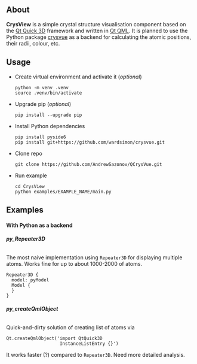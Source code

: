 ## About

**CrysView** is a simple crystal structure visualisation component based on the [Qt Quick 3D](https://doc.qt.io/qt-6/qtquick3d-index.html) framework and written in [Qt QML](https://doc.qt.io/qt-6/qtqml-index.html). It is planned to use the Python package [crysvue](https://github.com/wardsimon/crysvue) as a backend for calculating the atomic positions, their radii, colour, etc.

## Usage

* Create virtual environment and activate it (*optional*)
  ```
  python -m venv .venv
  source .venv/bin/activate
  ```
* Upgrade pip (*optional*)
  ```
  pip install --upgrade pip
  ```
* Install Python dependencies
  ```
  pip install pyside6
  pip install git+https://github.com/wardsimon/crysvue.git
  ```
* Clone repo
  ```
  git clone https://github.com/AndrewSazonov/QCrysVue.git
  ```
* Run example
  ```
  cd CrysView
  python examples/EXAMPLE_NAME/main.py
  ```

## Examples

#### With Python as a backend

###### **py_Repeater3D**

The most naive implementation using `Repeater3D` for displaying multiple atoms. Works fine for up to about 1000-2000 of atoms.
```
Repeater3D {
  model: pyModel
  Model {
  }
}
```
###### **py_createQmlObject**

Quick-and-dirty solution of creating list of atoms via
```
Qt.createQmlObject('import QtQuick3D
                    InstanceListEntry {}')
```
It works faster (?) compared to `Repeater3D`. Need more detailed analysis.
